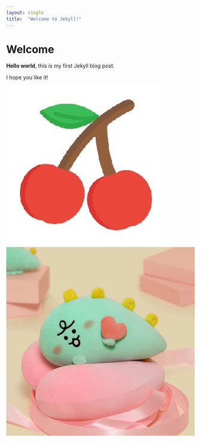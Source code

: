 ```yaml
---
layout: single
title:  "Welcome to Jekyll!"
---
```



# Welcome

**Hello world**, this is my first Jekyll blog post.

I hope you like it!

![images](../images/2022-07-07-first-posting/cherry.png)
![images](../images/2022-07-07-first-posting/slack.png)
